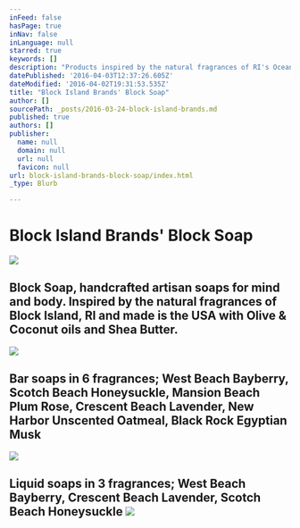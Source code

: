```yaml
---
inFeed: false
hasPage: true
inNav: false
inLanguage: null
starred: true
keywords: []
description: "Products inspired by the natural fragrances of RI's Ocean Jewel."
datePublished: '2016-04-03T12:37:26.605Z'
dateModified: '2016-04-02T19:31:53.535Z'
title: "Block Island Brands' Block Soap"
author: []
sourcePath: _posts/2016-03-24-block-island-brands.md
published: true
authors: []
publisher:
  name: null
  domain: null
  url: null
  favicon: null
url: block-island-brands-block-soap/index.html
_type: Blurb

---
```

# Block Island Brands' Block Soap
![](https://s3-us-west-2.amazonaws.com/the-grid-img/p/4ab41dc52eafcdb3a7025f44742cc5706407b34b.jpg)

## Block Soap, handcrafted artisan soaps for mind and body. Inspired by the natural fragrances of Block Island, RI and made is the USA with Olive & Coconut oils and Shea Butter.
![](https://the-grid-user-content.s3-us-west-2.amazonaws.com/44291915-69de-4cbf-909f-821244150849.jpg)

## Bar soaps in 6 fragrances; West Beach Bayberry, Scotch Beach Honeysuckle, Mansion Beach Plum Rose, Crescent Beach Lavender, New Harbor Unscented Oatmeal, Black Rock Egyptian Musk
![](https://the-grid-user-content.s3-us-west-2.amazonaws.com/c13d7a33-081e-430e-bbb9-23888113f691.jpg)

## Liquid soaps in 3 fragrances; West Beach Bayberry, Crescent Beach Lavender, Scotch Beach Honeysuckle ![](https://the-grid-user-content.s3-us-west-2.amazonaws.com/67ad5481-c617-4b55-bfe8-02b86bc12249.jpg)